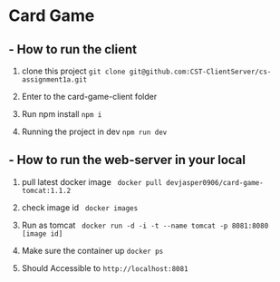 # Card Game



## - How to run the client
1. clone this project
``` git clone git@github.com:CST-ClientServer/cs-assignment1a.git ```

2. Enter to the card-game-client folder

3. Run npm install
``` npm i ```

4. Running the project in dev
```npm run dev```

## - How to run the web-server in your local

1. pull latest docker image
``` docker pull devjasper0906/card-game-tomcat:1.1.2```

2. check image id
``` docker images```

3. Run as tomcat
``` docker run -d -i -t --name tomcat -p 8081:8080 [image id]```

4. Make sure the container up
``` docker ps ```

5. Should Accessible to
``` http://localhost:8081 ```
